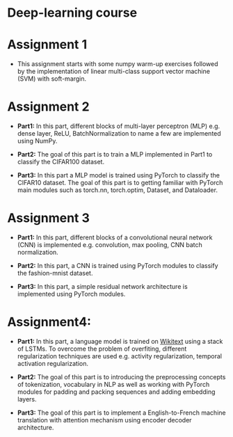 # Deep-learning course

# Assignment 1

* This assignment starts with some numpy warm-up exercises followed by the implementation of linear multi-class support vector machine (SVM) with soft-margin.


# Assignment 2
* **Part1:** In this part, different blocks of multi-layer perceptron (MLP) e.g. dense layer, ReLU, BatchNormalization to name a few are implemented using NumPy.

* **Part2:** The goal of this part is to train a MLP implemented in Part1 to classify the CIFAR100 dataset.

* **Part3:** In this part a MLP model is trained using PyTorch to classify the CIFAR10 dataset. The goal of this part is to getting familiar with PyTorch main modules such as torch.nn, torch.optim, Dataset, and Dataloader.

# Assignment 3
* **Part1:** In this part, different blocks of a convolutional neural network (CNN) is implemented e.g. convolution, max pooling, CNN batch normalization.

* **Part2:** In this part, a CNN is trained using PyTorch modules to classify the fashion-mnist dataset.

* **Part3:** In this part, a simple residual network architecture is implemented using PyTorch modules.

# Assignment4:

* **Part1:** In this part, a language model is trained on [Wikitext](https://blog.einstein.ai/the-wikitext-long-term-dependency-language-modeling-dataset/) using a stack of LSTMs. To overcome the problem of overfiting, different regularization techniques are used e.g. activity regularization, temporal activation regularization.


* **Part2:** The goal of this part is to introducing the preprocessing concepts of tokenization, vocabulary in NLP as well as working with PyTorch modules for padding and packing sequences and adding embedding layers.


* **Part3:** The goal of this part is to implement a English-to-French machine translation with attention mechanism using encoder decoder architecture.


